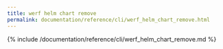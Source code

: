 ```yaml
---
title: werf helm chart remove
permalink: documentation/reference/cli/werf_helm_chart_remove.html
---
```


{% include /documentation/reference/cli/werf_helm_chart_remove.md %}
